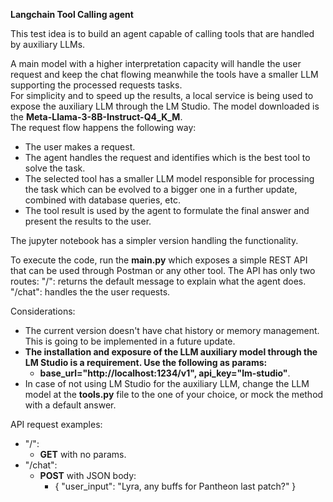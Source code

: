 <b>Langchain Tool Calling agent</b>

This test idea is to build an agent capable of calling tools that are handled by auxiliary LLMs.

A main model with a higher interpretation capacity will handle the user request and keep the chat flowing meanwhile the tools have a smaller LLM supporting the processed requests tasks.<br>
For simplicity and to speed up the results, a local service is being used to expose the auxiliary LLM through the LM Studio. The model downloaded is the <b>Meta-Llama-3-8B-Instruct-Q4_K_M</b>.<br>
The request flow happens the following way:
 - The user makes a request.
 - The agent handles the request and identifies which is the best tool to solve the task.
 - The selected tool has a smaller LLM model responsible for processing the task which can be evolved to a bigger one in a further update, combined with database queries, etc.
 - The tool result is used by the agent to formulate the final answer and present the results to the user.

The jupyter notebook has a simpler version handling the functionality.

To execute the code, run the <b>main.py</b> which exposes a simple REST API that can be used through Postman or any other tool.
The API has only two routes:
  "/": returns the default message to explain what the agent does.
  "/chat": handles the the user requests.

Considerations:
 - The current version doesn't have chat history or memory management. This is going to be implemented in a future update.
 - <b>The installation and exposure of the LLM auxiliary model through the LM Studio is a requirement. Use the following as params:
   - base_url="http://localhost:1234/v1", api_key="lm-studio"</b>.
 - In case of not using LM Studio for the auxiliary LLM, change the LLM model at the <b>tools.py</b> file to the one of your choice, or mock the method with a default answer.

API request examples:
 - "/":
   - <b>GET</b> with no params.
 - "/chat":
   - <b>POST</b> with JSON body:
     - {
        "user_input": "Lyra, any buffs for Pantheon last patch?"
      } 
